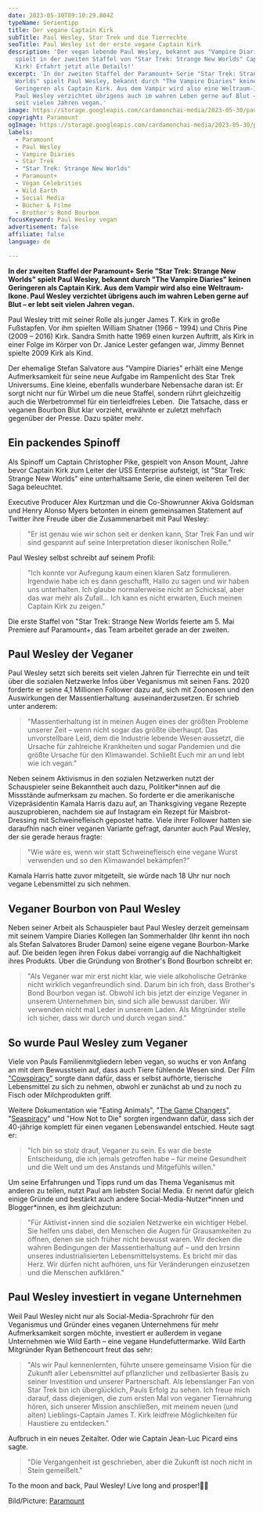 ```yaml
---
date: 2023-05-30T09:10:29.804Z
typeName: Serientipp
title: Der vegane Captain Kirk
subTitle: Paul Wesley, Star Trek und die Tierrechte
seoTitle: Paul Wesley ist der erste vegane Captain Kirk
description: 'Der vegan lebende Paul Wesley, bekannt aus "Vampire Diaries"
  spielt in der zweiten Staffel von "Star Trek: Strange New Worlds" Captain
  Kirk! Erfahrt jetzt alle Details!'
excerpt: 'In der zweiten Staffel der Paramount+ Serie "Star Trek: Strange New
  Worlds" spielt Paul Wesley, bekannt durch "The Vampire Diaries" keinen
  Geringeren als Captain Kirk. Aus dem Vampir wird also eine Weltraum-Ikone.
  Paul Wesley verzichtet übrigens auch im wahren Leben gerne auf Blut – er lebt
  seit vielen Jahren vegan.'
image: https://storage.googleapis.com/cardamonchai-media/2023-05-30/paul-wesley-kirk-paramount-jpg-imagine-080808_624a31_1024_768/640.webp
copyright: Paramount
ogImage: https://storage.googleapis.com/cardamonchai-media/2023-05-30/paul-wesley-kirk-paramount-og-jpg-imagine-080808_5e4a33_1200_628/640.webp
labels:
  - Paramount
  - Paul Wesley
  - Vampire Diaries
  - Star Trek
  - "Star Trek: Strange New Worlds"
  - Paramount+
  - Vegan Celebrities
  - Wild Earth
  - Social Media
  - Bücher & Filme
  - Brother's Bond Bourbon
focusKeyword: Paul Wesley vegan
advertisement: false
affiliate: false
language: de

---
```


**In der zweiten Staffel der Paramount+ Serie "Star Trek: Strange New Worlds" spielt Paul Wesley, bekannt durch "The Vampire Diaries" keinen Geringeren als Captain Kirk. Aus dem Vampir wird also eine Weltraum-Ikone. Paul Wesley verzichtet übrigens auch im wahren Leben gerne auf Blut – er lebt seit vielen Jahren vegan.**

Paul Wesley tritt mit seiner Rolle als junger James T. Kirk in große Fußstapfen. Vor ihm spielten William Shatner (1966 – 1994) und Chris Pine (2009 – 2016) Kirk. Sandra Smith hatte 1969 einen kurzen Auftritt, als Kirk in einer Folge im Körper von Dr. Janice Lester gefangen war, Jimmy Bennet spielte 2009 Kirk als Kind.

Der ehemalige Stefan Salvatore aus "Vampire Diaries" erhält eine Menge Aufmerksamkeit für seine neue Aufgabe im Rampenlicht des Star Trek Universums. Eine kleine, ebenfalls wunderbare Nebensache daran ist: Er sorgt nicht nur für Wirbel um die neue Staffel, sondern rührt gleichzeitig auch die Werbetrommel für ein tierleidfreies Leben.  Die Tatsache, dass er veganen Bourbon Blut klar vorzieht, erwähnte er zuletzt mehrfach gegenüber der Presse. Dazu später mehr.

## Ein packendes Spinoff

Als Spinoff um Captain Christopher Pike, gespielt von Anson Mount, Jahre bevor Captain Kirk zum Leiter der USS Enterprise aufsteigt, ist "Star Trek: Strange New Worlds" eine unterhaltsame Serie, die einen weiteren Teil der Saga beleuchtet.

Executive Producer Alex Kurtzman und die Co-Showrunner Akiva Goldsman und Henry Alonso Myers betonten in einem gemeinsamen Statement auf Twitter ihre Freude über die Zusammenarbeit mit Paul Wesley:

> "Er ist genau wie wir schon seit er denken kann, Star Trek Fan und wir sind gespannt auf seine Interpretation dieser ikonischen Rolle."

Paul Wesley selbst schreibt auf seinem Profil:

> "Ich konnte vor Aufregung kaum einen klaren Satz formulieren. Irgendwie habe ich es dann geschafft, Hallo zu sagen und wir haben uns unterhalten. Ich glaube normalerweise nicht an Schicksal, aber das war mehr als Zufall... Ich kann es nicht erwarten, Euch meinen Captain Kirk zu zeigen."

Die erste Staffel von "Star Trek: Strange New Worlds feierte am 5. Mai Premiere auf Paramount+, das Team arbeitet gerade an der zweiten.

## Paul Wesley der Veganer

Paul Wesley setzt sich bereits seit vielen Jahren für Tierrechte ein und teilt über die sozialen Netzwerke Infos über Veganismus mit seinen Fans. 2020 forderte er seine 4,1 Millionen Follower dazu auf, sich mit Zoonosen und den Auswirkungen der Massentierhaltung  auseinanderzusetzen. Er schrieb unter anderem:

> "Massentierhaltung ist in meinen Augen eines der größten Probleme unserer Zeit – wenn nicht sogar das größte überhaupt. Das unvorstellbare Leid, dem die Industrie lebende Wesen aussetzt, die Ursache für zahlreiche Krankheiten und sogar Pandemien und die größte Ursache für den Klimawandel. Schließt Euch mir an und lebt wie ich vegan."

Neben seinem Aktivismus in den sozialen Netzwerken nutzt der Schauspieler seine Bekanntheit auch dazu, Politiker\*innen auf die Missstände aufmerksam zu machen. So forderte er die amerikanische Vizepräsidentin Kamala Harris dazu auf, an Thanksgiving vegane Rezepte auszuprobieren, nachdem sie auf Instagram ein Rezept für Maisbrot-Dressing mit Schweinefleisch gepostet hatte. Viele ihrer Follower hatten sie daraufhin nach einer veganen Variante gefragt, darunter auch Paul Wesley, der sie gerade heraus fragte:

> "Wie wäre es, wenn wir statt Schweinefleisch eine vegane Wurst verwenden und so den Klimawandel bekämpfen?"

Kamala Harris hatte zuvor mitgeteilt, sie würde nach 18 Uhr nur noch vegane Lebensmittel zu sich nehmen.

## Veganer Bourbon von Paul Wesley

Neben seiner Arbeit als Schauspieler baut Paul Wesley derzeit gemeinsam mit seinem Vampire Diaries Kollegen Ian Sommerhalder (Ihr kennt ihn noch als Stefan Salvatores Bruder Damon) seine eigene vegane Bourbon-Marke auf. Die beiden legen ihren Fokus dabei vorrangig auf die Nachhaltigkeit ihres Produkts. Über die Gründung von Brother's Bond Bourbon schreibt er:

> "Als Veganer war mir erst nicht klar, wie viele alkoholische Getränke nicht wirklich veganfreundlich sind. Darum bin ich froh, dass Brother's Bond Bourbon vegan ist. Obwohl ich bis jetzt der einzige Veganer in unserem Unternehmen bin, sind sich alle bewusst darüber. Wir verwenden nicht mal Leder in unserem Laden. Als Mitgründer stelle ich sicher, dass wir durch und durch vegan sind."

## So wurde Paul Wesley zum Veganer

Viele von Pauls Familienmitgliedern leben vegan, so wuchs er von Anfang an mit dem Bewusstsein auf, dass auch Tiere fühlende Wesen sind. Der Film ["Cowspiracy"](/2020/04/cowspiracy-vegane-doku/) sorgte dann dafür, dass er selbst aufhörte, tierische Lebensmittel zu sich zu nehmen, obwohl er zunächst ab und zu noch zu Fisch oder Milchprodukten griff.

Weitere Dokumentation wie "Eating Animals", "[The Game Changers](/2019/11/the-game-changers/)", "[Seaspiracy](/2021/02/seaspiracy/)" und "How Not to Die" sorgten irgendwann dafür, dass sich der 40-jährige komplett für einen veganen Lebenswandel entschied. Heute sagt er:

> "Ich bin so stolz drauf, Veganer zu sein. Es war die beste Entscheidung, die ich jemals getroffen habe – für meine Gesundheit und die Welt und um des Anstands und Mitgefühls willen."

Um seine Erfahrungen und Tipps rund um das Thema Veganismus mit anderen zu teilen, nutzt Paul am liebsten Social Media. Er nennt dafür gleich einige Gründe und bestärkt auch andere Social-Media-Nutzer\*innen und Blogger\*innen, es ihm gleichzutun:

> "Für Aktivist⋆innen sind die sozialen Netzwerke ein wichtiger Hebel. Sie helfen uns dabei, den Menschen die Augen für Grausamkeiten zu öffnen, denen sie sich früher nicht bewusst waren. Wir decken die wahren Bedingungen der Massentierhaltung auf – und den Irrsinn unseres industrialisierten Lebensmittelsystems. Es bricht mir das Herz. Wir dürfen nicht aufhören, uns für Veränderungen einzusetzen und die Menschen aufklären."

## Paul Wesley investiert in vegane Unternehmen

Weil Paul Wesley nicht nur als Social-Media-Sprachrohr für den Veganismus und Gründer eines veganen Unternehmens für mehr Aufmerksamkeit sorgen möchte, investiert er außerdem in vegane Unternehmen wie Wild Earth – eine vegane Hundefuttermarke. Wild Earth Mitgründer Ryan Bethencourt freut das sehr:

> "Als wir Paul kennenlernten, führte unsere gemeinsame Vision für die Zukunft aller Lebensmittel auf pflanzlicher und zellbasierter Basis zu seiner Investition und unserer Partnerschaft. Als lebenslanger Fan von Star Trek bin ich überglücklich, Pauls Erfolg zu sehen. Ich freue mich darauf, dass diejenigen, die zum ersten Mal von veganer Tiernahrung hören, sich unserer Mission anschließen, mit meinem neuen (und alten) Lieblings-Captain James T. Kirk leidfreie Möglichkeiten für Haustiere zu entdecken."

Aufbruch in ein neues Zeitalter. Oder wie Captain Jean-Luc Picard eins sagte.

> "Die Vergangenheit ist geschrieben, aber die Zukunft ist noch nicht in Stein gemeißelt."

To the moon and back, Paul Wesley! Live long and prosper!🖖💜

B﻿ild/Picture: [Paramount](https://paramount.de/star-trek-strange-new-worlds-staffel-1)
